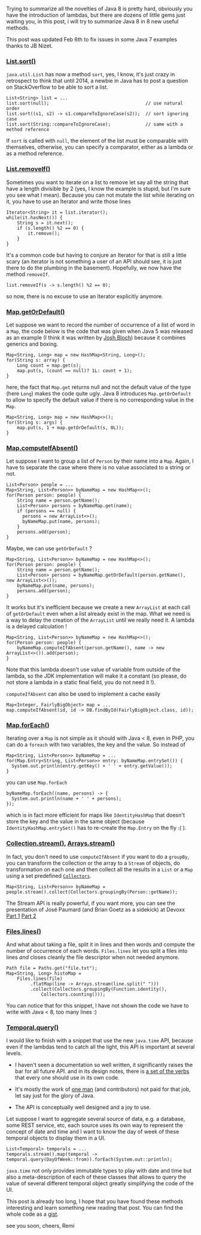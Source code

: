 Trying to summarize all the novelties of Java 8 is pretty hard, obviously you have the introduction of lambdas, but there are dozens of little gems just waiting you, in this post, i will try to summarize Java 8 in 8 new useful methods.

This post was updated Feb 6th to fix issues in some Java 7 examples thanks to JB Nizet. 


### [List.sort()](http://download.java.net/jdk8/docs/api/java/util/List.html#sort-java.util.Comparator-)

`java.util.List` has now a method `sort`, yes, I know, it's just crazy in retrospect to think that until 2014, a newbie in Java has to post a question on StackOverflow to be able to sort a list.

```
List<String> list = ...
list.sort(null);                                    // use natural order
list.sort((s1, s2) -> s1.compareToIgnoreCase(s2));  // sort ignoring case
list.sort(String::compareToIgnoreCase);             // same with a method reference
```

If `sort` is called with `null`, the element of the list must be comparable with themselves, otherwise, you can specify a comparator, either as a lambda or as a method reference.


### [List.removeIf()](http://download.java.net/jdk8/docs/api/java/util/Collection.html#removeIf-java.util.function.Predicate-)

Sometimes you want to iterate on a list to remove let say all the string that have a length divisible by 2 (yes, I know the example is stupid, but I'm sure you see what I mean).
Because you can not mutate the list while iterating on it, you have to use an Iterator and write those lines

```
Iterator<String> it = list.iterator();
while(it.hasNext()) {
    String s = it.next();
    if (s.length() %2 == 0) {
        it.remove();
    }
}
```

It's a common code but having to conjure an Iterator for that is still a little scary (an iterator is not something a user of an API should see, it is just there to do the plumbing in the basement).
Hopefully, we now have the method `removeIf`.

```
list.removeIf(s -> s.length() %2 == 0);
```

so now, there is no excuse to use an Iterator explicitly anymore.


### [Map.getOrDefault()](http://download.java.net/jdk8/docs/api/java/util/Map.html#getOrDefault-java.lang.Object-V-)

Let suppose we want to record the number of occurrence of a list of word in a `Map`, the code below is the code that was given when Java 5 was released as an example (I think it was written by [Josh Bloch](https://en.wikipedia.org/wiki/Joshua_Bloch)) because it combines generics and boxing.

```
Map<String, Long> map = new HashMap<String, Long>();
for(String s: array) {
    Long count = map.get(s);
    map.put(s, (count == null)? 1L: count + 1);
}
```

here, the fact that `Map.get` returns null and not the default value of the type (here `Long`) makes the code quite ugly. Java 8 introduces `Map.getOrDefault` to allow to specify the default value if there is no corresponding value in the `Map`.

```
Map<String, Long> map = new HashMap<>();
for(String s: args) {
    map.put(s, 1 + map.getOrDefault(s, 0L));
}
```


### [Map.computeIfAbsent()](http://download.java.net/jdk8/docs/api/java/util/Map.html#computeIfAbsent-K-java.util.function.Function-)

Let suppose I want to group a list of `Person` by their name into a `Map`. Again, I have to separate the case where there is no value associated to a string or not.
   

```
List<Person> people = ...
Map<String, List<Person>> byNameMap = new HashMap<>();
for(Person person: people) {
    String name = person.getName();
    List<Person> persons = byNameMap.get(name);
    if (persons == null) {
      persons = new ArrayList<>();
      byNameMap.put(name, persons);
    }
    persons.add(person);
}
```

Maybe, we can use `getOrDefault` ?

```
Map<String, List<Person>> byNameMap = new HashMap<>();
for(Person person: people) {
    String name = person.getName();
    List<Person> persons = byNameMap.getOrDefault(person.getName(), new ArrayList<>());
    byNameMap.put(name, persons);
    persons.add(person);
}
```

It works but it's inefficient because we create a new `ArrayList` at each call of `getOrDefault` even when a list already exist in the map. What we need is a way to delay the creation of the `ArrayList` until we really need it.
A lambda is a delayed calculation ! 

```
Map<String, List<Person>> byNameMap = new HashMap<>();
for(Person person: people) {
    byNameMap.computeIfAbsent(person.getName(), name -> new ArrayList<>()).add(person);
}
```

Note that this lambda doesn't use value of variable from outside of the lambda, so the JDK implementation will make it a constant (so please, do not store a lambda in a static final field, you do not need it !).

`computeIfAbsent` can also be used to implement a cache easily

```
Map<Integer, FairlyBigObject> map = ...
map.computeIfAbsent(id, id -> DB.findById(FairlyBigObject.class, id)); 
```

### [Map.forEach()](http://download.java.net/jdk8/docs/api/java/util/Map.html#forEach-java.util.function.BiConsumer-)

Iterating over a `Map` is not simple as it should with Java < 8, even in PHP, you can do a `foreach` with two variables, the key and the value.
So instead of

```
Map<String, List<Person>> byNameMap = ...
for(Map.Entry<String, List<Person>> entry: byNameMap.entrySet()) {
  System.out.println(entry.getKey() + ' ' + entry.getValue());
}
```

you can use `Map.forEach`

```
byNameMap.forEach((name, persons) -> {
  System.out.println(name + ' ' + persons);
});
```

which is in fact more efficient for maps like `IdentityHashMap` that doesn't store the key and the value in the same object (because `IdentityHashMap.entrySet()` has to re-create the `Map.Entry` on the fly :( ).


### [Collection.stream()](http://download.java.net/jdk8/docs/api/java/util/Collection.html#stream--), [Arrays.stream()](http://download.java.net/jdk8/docs/api/java/util/Arrays.html#stream-T:A-)

In fact, you don't need to use `computeIfAbsent` if you want to do a `groupBy`, you can transform the collection or the array to a `Stream` of objects, do transformation on each one and then collect all the results in a `List` or a `Map` using a set predefined [`Collectors`](http://download.java.net/jdk8/docs/api/java/util/stream/Collectors.html). 

```
Map<String, List<Person>> byNameMap =
people.stream().collect(Collectors.groupingBy(Person::getName));
```

The Stream API is really powerful, if you want more, you can see the presentation
of José Paumard (and Brian Goetz as a sidekick) at Devoxx [Part 1](http://parleys.com/play/529356aae4b054cd7d2ef4eb/about) [Part 2](http://parleys.com/play/5293594de4b054cd7d2ef4ec/about)


### [Files.lines()](http://download.java.net/jdk8/docs/api/java/nio/file/Files.html#lines-java.nio.file.Path-)

And what about taking a file, split it in lines and then words and compute the number of occurrence of each words. `Files.lines` let you split a files into lines *and* closes cleanly the file descriptor when not needed anymore.

```
Path file = Paths.get("file.txt");
Map<String, Long> histoMap =
    Files.lines(file)
         .flatMap(line -> Arrays.stream(line.split(" ")))
         .collect(Collectors.groupingBy(Function.identity(),
             Collectors.counting()));
```

You can notice that for this snippet, I have not shown the code we have to write with Java < 8, too many lines :)


### [Temporal.query()](http://download.java.net/jdk8/docs/api/java/time/temporal/TemporalAccessor.html#query-java.time.temporal.TemporalQuery-)

I would like to finish with a snippet that use the new `java.time` API, because even if the lambdas tend to catch all the light, this API is important at several levels.

  * I haven't seen a documentation so well written,
    it significantly raises the bar for all future API.
    and in its design notes, there is [a set of the verbs](http://download.java.net/jdk8/docs/api/java/time/package-summary.html)
    that every one should use in its own code.

  * It's mostly the work of [one man](http://blog.joda.org/) (and contributors)
    not paid for that job, let say just for the glory of Java. 

  * The API is conceptually well designed and a joy to use.

Let suppose I want to aggregate several source of data, e.g. a database, some REST service, etc, each source uses its own way to represent the concept of date and time and I want to know the day of week of these temporal objects to display them in a UI.

```
List<Temporal> temporals = ...
temporals.stream().map(temporal -> temporal.query(DayOfWeek::from)).forEach(System.out::println);
```

`java.time` not only provides immutable types to play with date and time but also a meta-description of each of these classes that allows to query the value of several different temporal object greatly simplifying the code of the UI. 


This post is already too long, I hope that you have found these methods interesting and learn something new reading that post. You can find the whole code as a [gist](https://gist.github.com/forax/8684788).

see you soon, cheers,
Remi
